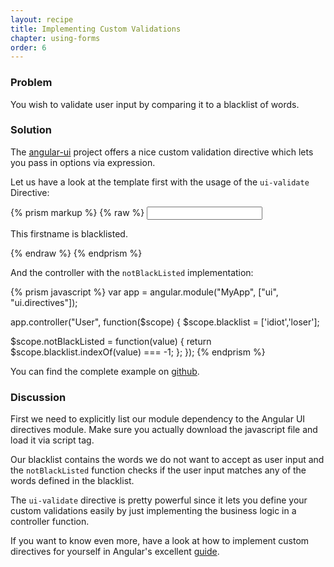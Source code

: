 ```yaml
---
layout: recipe
title: Implementing Custom Validations
chapter: using-forms
order: 6
---
```


### Problem
You wish to validate user input by comparing it to a blacklist of words.

### Solution
The [angular-ui](http://angular-ui.github.com/) project offers a nice custom validation directive which lets you pass in options via expression.

Let us have a look at the template first with the usage of the `ui-validate` Directive:

{% prism markup %}
{% raw %}
<input name="firstname" type="text"
  ng-model="user.firstname" required
  ui-validate=" { blacklisted: 'notBlacklisted($value)' } "
/>

<p ng-show='form.firstname.$error.blackListed'>
  This firstname is blacklisted.
</p>
{% endraw %}
{% endprism %}

And the controller with the `notBlackListed` implementation:

{% prism javascript %}
var app = angular.module("MyApp", ["ui", "ui.directives"]);

app.controller("User", function($scope) {
  $scope.blacklist = ['idiot','loser'];

  $scope.notBlackListed = function(value) {
    return $scope.blacklist.indexOf(value) === -1;
  };
});
{% endprism %}

You can find the complete example on [github](https://github.com/fdietz/recipes-with-angular-js-examples/tree/master/chapter7/recipe6).

### Discussion
First we need to explicitly list our module dependency to the Angular UI directives module. Make sure you actually download the javascript file and load it via script tag.

Our blacklist contains the words we do not want to accept as user input and the `notBlackListed` function checks if the user input matches any of the words defined in the blacklist.

The `ui-validate` directive is pretty powerful since it lets you define your custom validations easily by just implementing the business logic in a controller function.

If you want to know even more, have a look at how to implement custom directives for yourself in Angular's excellent [guide](http://docs.angularjs.org/guide/forms).
